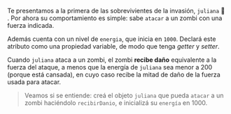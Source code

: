 Te presentamos a la primera de las sobrevivientes de la invasión, `juliana` :raising_hand: . Por ahora su comportamiento es simple: sabe `atacar` a un zombi con una fuerza indicada.

Además cuenta con un nivel de `energia`, que inicia en `1000`. Declará este atributo como una propiedad variable, de modo que tenga _getter_ y _setter_.

Cuando `juliana` ataca a un zombi, el zombi **recibe daño** equivalente a la fuerza del ataque, a menos que la energía de `juliana` sea menor a 200 (porque está cansada), en cuyo caso recibe la mitad de daño de la fuerza usada para atacar.

> Veamos si se entiende: creá el objeto `juliana` que pueda `atacar` a un zombi haciéndolo `recibirDanio`, e inicializá su `energía` en 1000.